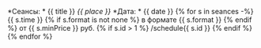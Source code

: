 *Сеансы: * {{ title }}
*{{ place }}*
*Дата: * {{ date }}
{% for s in seances -%}
{{ s.time }} {% if s.format is not none %} в формате {{ s.format }} {% endif %} от {{ s.minPrice }} руб. {% if s.id > 1 %} /schedule{{ s.id }} {% endif %}
{% endfor %}